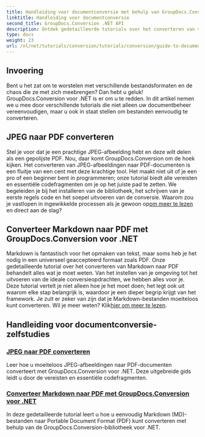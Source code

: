 ```yaml
---
title: Handleiding voor documentconversie met behulp van GroupDocs.Conversion voor .NET
linktitle: Handleiding voor documentconversie
second_title: GroupDocs.Conversion .NET API
description: Ontdek gedetailleerde tutorials over het converteren van verschillende documentformaten met GroupDocs.Conversion voor .NET en stroomlijn uw bestandsbeheerproces.
type: docs
weight: 23
url: /nl/net/tutorials/conversion/tutorials/conversion/guide-to-document-conversion/
---
```

## Invoering

Bent u het zat om te worstelen met verschillende bestandsformaten en de chaos die ze met zich meebrengen? Dan hebt u geluk! GroupDocs.Conversion voor .NET is er om u te redden. In dit artikel nemen we u mee door verschillende tutorials die niet alleen uw documentbeheer vereenvoudigen, maar u ook in staat stellen om bestanden eenvoudig te converteren.

## JPEG naar PDF converteren

 Stel je voor dat je een prachtige JPEG-afbeelding hebt en deze wilt delen als een gepolijste PDF. Nou, daar komt GroupDocs.Conversion om de hoek kijken. Het converteren van JPEG-afbeeldingen naar PDF-documenten is een fluitje van een cent met deze krachtige tool. Het maakt niet uit of je een pro of een beginner bent in programmeren; onze tutorial biedt alle vereisten en essentiële codefragmenten om je op het juiste pad te zetten. We begeleiden je bij het installeren van de bibliotheek, het schrijven van je eerste regels code en het soepel uitvoeren van de conversie. Waarom zou je vastlopen in ingewikkelde processen als je gewoon op[om meer te lezen](./converting-jpeg-to-pdf/) en direct aan de slag?

## Converteer Markdown naar PDF met GroupDocs.Conversion voor .NET

Markdown is fantastisch voor het opmaken van tekst, maar soms heb je het nodig in een universeel geaccepteerd formaat zoals PDF. Onze gedetailleerde tutorial over het converteren van Markdown naar PDF behandelt alles wat je moet weten. Van het instellen van je omgeving tot het uitvoeren van de ideale conversieopdrachten, we hebben alles voor je. Deze tutorial vertelt je niet alleen hoe je het moet doen; het legt ook uit waarom elke stap belangrijk is, waardoor je een dieper begrip krijgt van het framework. Je zult er zeker van zijn dat je Markdown-bestanden moeiteloos kunt converteren. Wil je meer weten? Klik[hier om meer te lezen](./convert-markdown-to-pdf/).

## Handleiding voor documentconversie-zelfstudies
### [JPEG naar PDF converteren](./converting-jpeg-to-pdf/)
Leer hoe u moeiteloos JPEG-afbeeldingen naar PDF-documenten converteert met GroupDocs.Conversion voor .NET. Deze uitgebreide gids leidt u door de vereisten en essentiële codefragmenten.
### [Converteer Markdown naar PDF met GroupDocs.Conversion voor .NET](./convert-markdown-to-pdf/)
In deze gedetailleerde tutorial leert u hoe u eenvoudig Markdown (MD)-bestanden naar Portable Document Format (PDF) kunt converteren met behulp van de GroupDocs.Conversion-bibliotheek voor .NET.
